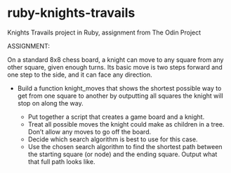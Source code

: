 # ruby-knights-travails
Knights Travails project in Ruby, assignment from The Odin Project

ASSIGNMENT:

On a standard 8x8 chess board, a knight can move to any square from any other square,
given enough turns. Its basic move is two steps forward and one step to the side, and
it can face any direction.

- Build a function knight_moves that shows the shortest possible way to get from one
  square to another by outputting all squares the knight will stop on along the way.

  - Put together a script that creates a game board and a knight.
  - Treat all possible moves the knight could make as children in a tree. 
    Don’t allow any moves to go off the board.
  - Decide which search algorithm is best to use for this case.
  - Use the chosen search algorithm to find the shortest path between the starting square
    (or node) and the ending square. Output what that full path looks like.